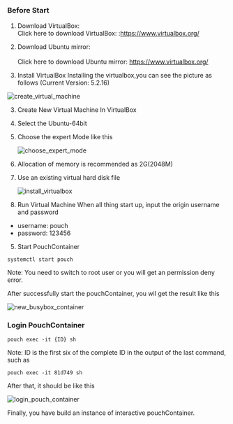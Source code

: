 ##
### Before Start
1. Download VirtualBox: </br>
   Click here to download VirtualBox: :https://www.virtualbox.org/
2. Download Ubuntu mirror: </br>  
  Click here to download Ubuntu mirror:
  https://www.virtualbox.org/

2. Install VirtualBox
  Installing the virtualbox,you can see the picture as follows (Current Version: 5.2.16)

  ![create_virtual_machine](https://user-images.githubusercontent.com/16412949/43110939-36cdadcc-8f21-11e8-9885-b753198d88f4.jpg)

3. Create New Virtual Machine In VirtualBox
  1. Select the Ubuntu-64bit
  2. Choose the expert Mode like this

        ![choose_expert_mode](https://user-images.githubusercontent.com/16412949/43111016-aa1b2de0-8f21-11e8-9f29-de836d764583.jpg)

  3. Allocation of memory is recommended as 2G(2048M)
  4. Use an existing virtual hard disk file

        ![install_virtualbox](https://user-images.githubusercontent.com/16412949/43110952-484f870a-8f21-11e8-84c3-38a45957ee7b.jpg)

4. Run Virtual Machine
  When all thing start up, input the origin username and password
  + username: pouch
  + password: 123456

5. Start PouchContainer

  ```
  systemctl start pouch
  ```

  Note: You need to switch to root user or you will get an permission deny error.

  After successfully start the pouchContainer, you wil get the result like this

  ![new_busybox_container](https://user-images.githubusercontent.com/16412949/43078533-539592b2-8ebd-11e8-8254-66aa56f12775.PNG)

### Login PouchContainer

  ```
  pouch exec -it {ID} sh
  ```

  Note: ID is the first six of the complete ID in the output of the last command, such as

  ```
  pouch exec -it 81d749 sh
  ```

  After that, it should be like this

  ![login_pouch_container](https://user-images.githubusercontent.com/16412949/43078850-2ab70938-8ebe-11e8-8c39-bbf9121f7dfb.PNG)

  Finally, you have build an instance of interactive pouchContainer.
